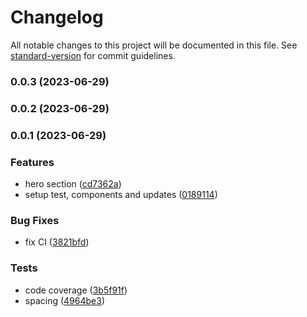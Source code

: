# Changelog

All notable changes to this project will be documented in this file. See [standard-version](https://github.com/conventional-changelog/standard-version) for commit guidelines.

### 0.0.3 (2023-06-29)

### 0.0.2 (2023-06-29)

### 0.0.1 (2023-06-29)


### Features

* hero section ([cd7362a](https://github.com/qwerqy/canvas-blocks/commit/cd7362af9f86a9866f56844a29a0f1aba92c91ab))
* setup test, components and updates ([0189114](https://github.com/qwerqy/canvas-blocks/commit/01891140a1cd0475872be359e892a731c42448b6))


### Bug Fixes

* fix CI ([3821bfd](https://github.com/qwerqy/canvas-blocks/commit/3821bfd2e0ba6c84fb35eb61e9e6d935cd549d15))


### Tests

* code coverage ([3b5f91f](https://github.com/qwerqy/canvas-blocks/commit/3b5f91fc26e784e13733d266b489f7303d5bf234))
* spacing ([4964be3](https://github.com/qwerqy/canvas-blocks/commit/4964be389b7adc5c4918f458934b7ae49ef511de))
